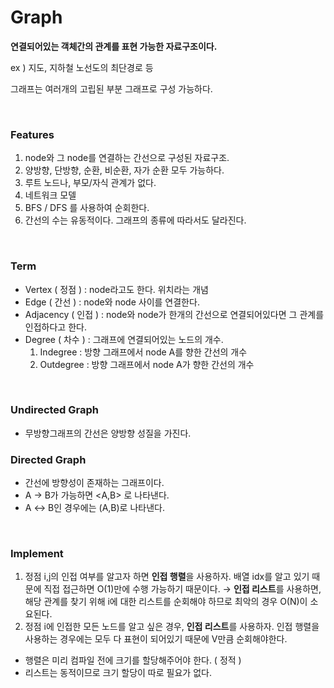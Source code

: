 # Graph



**연결되어있는 객체간의 관계를 표현 가능한 자료구조이다.**

ex ) 지도, 지하철 노선도의 최단경로 등

그래프는 여러개의 고립된 부분 그래프로 구성 가능하다.

</br>



### Features

1. node와 그 node를 연결하는 간선으로 구성된 자료구조.
2. 양방향, 단방향, 순환, 비순환, 자가 순환 모두 가능하다.
3. 루트 노드나, 부모/자식 관계가 없다.
4. 네트워크 모델
5. BFS / DFS 를 사용하여 순회한다.
6. 간선의 수는 유동적이다. 그래프의 종류에 따라서도 달라진다.

</br>

### Term

- Vertex ( 정점 ) : node라고도 한다. 위치라는 개념
- Edge ( 간선 ) : node와 node 사이를 연결한다.
- Adjacency ( 인접 ) : node와 node가 한개의 간선으로 연결되어있다면 그 관계를 인접하다고 한다.
- Degree ( 차수 ) : 그래프에 연결되어있는 노드의 개수.
    1. Indegree : 방향 그래프에서 node A를 향한 간선의 개수
    2. Outdegree : 방향 그래프에서 node A가 향한 간선의 개수

</br>

### Undirected Graph

- 무방향그래프의 간선은 양방향 성질을 가진다.

### Directed Graph

- 간선에 방향성이 존재하는 그래프이다.
- A → B가 가능하면 <A,B> 로 나타낸다.
- A ↔ B인 경우에는 (A,B)로 나타낸다.

</br>

### Implement

1. 정점 i,j의 인접 여부를 알고자 하면 **인접 행렬**을 사용하자. 배열 idx를 알고 있기 때문에 직접 접근하면 O(1)만에 수행 가능하기 때문이다. → **인접 리스트**를 사용하면, 해당 관계를 찾기 위해 i에 대한 리스트를 순회해야 하므로 최악의 경우 O(N)이 소요된다.
2. 정점 i에 인접한 모든 노드를 알고 싶은 경우, **인접 리스트**를 사용하자. 인접 행렬을 사용하는 경우에는 모두 다 표현이 되어있기 때문에 V만큼 순회해야한다.

- 행렬은 미리 컴파일 전에 크기를 할당해주어야 한다. ( 정적 )
- 리스트는 동적이므로 크기 할당이 따로 필요가 없다.

</br>